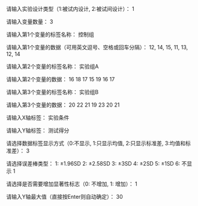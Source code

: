 请输入实验设计类型（1:被试内设计, 2:被试间设计）：
1

请输入变量数量：
3

请输入第1个变量的标签名称：
控制组

请输入第1个变量的数据（可用英文逗号、空格或回车分隔）：
12, 14, 15, 11, 13, 12, 14

请输入第2个变量的标签名称：
实验组A

请输入第2个变量的数据：
16 18 17 15 19 16 17

请输入第3个变量的标签名称：
实验组B

请输入第3个变量的数据：
20 22 21 19 23 20 21

请输入X轴标签：
实验条件

请输入Y轴标签：
测试得分

请选择数据标签显示方式（0:不显示, 1:只显示均值, 2:只显示标准差, 3:均值和标准差）：
3

请选择误差棒类型：
1: ±1.96SD
2: ±2.58SD
3: ±3SD
4: ±2SD
5: ±1SD
6: 不显示
1

请选择是否需要增加显著性标志（0: 不增加, 1: 增加）：
1

请输入Y轴最大值（直接按Enter则自动确定）：
30
